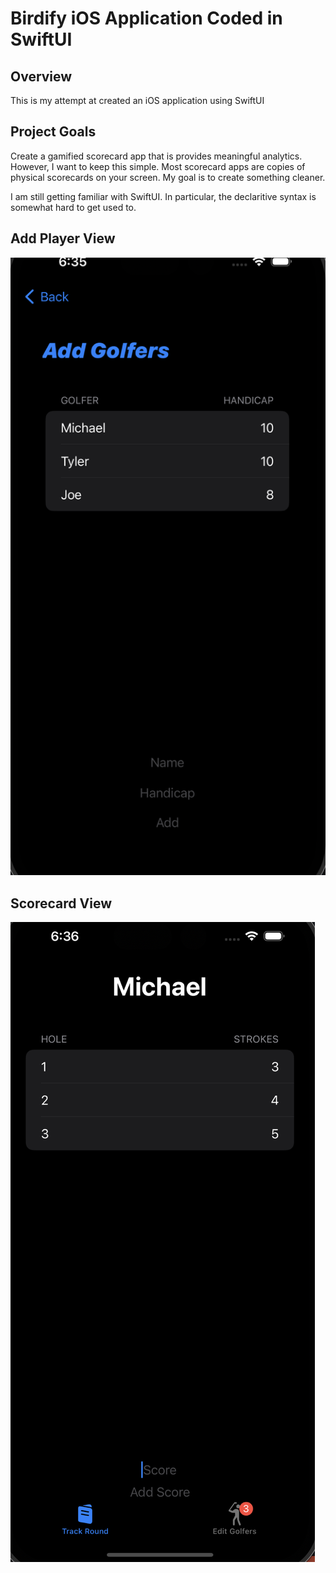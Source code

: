 # Birdify iOS Application Coded in SwiftUI

## Overview
This is my attempt at created an iOS application using SwiftUI

## Project Goals
Create a gamified scorecard app that is provides meaningful analytics. However, I want to keep this simple. Most scorecard apps are copies of physical scorecards on your screen. My goal is to create something cleaner. 

I am still getting familiar with SwiftUI. In particular, the declaritive syntax is somewhat hard to get used to. 

## Add Player View
<img src="/images/addGolfer.png">

## Scorecard View
<img src="/images/scoreCard.png">
